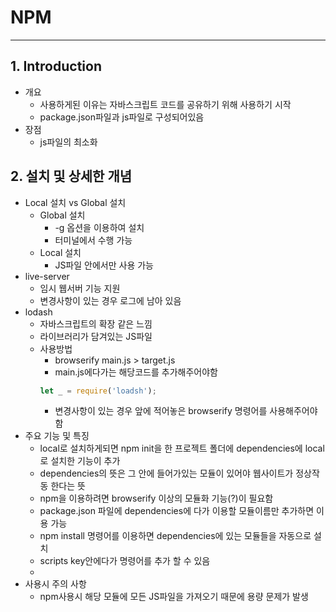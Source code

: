 NPM
===================
<hr/>

## 1. Introduction
+ 개요
    - 사용하게된 이유는 자바스크립트 코드를 공유하기 위해 사용하기 시작
    - package.json파일과 js파일로 구성되어있음
+ 장점
    - js파일의 최소화


## 2. 설치 및 상세한 개념
+ Local 설치 vs Global 설치
    - Global 설치
        + -g 옵션을 이용하여 설치
        + 터미널에서 수행 가능
    - Local 설치
        + JS파일 안에서만 사용 가능
+ live-server
    - 임시 웹서버 기능 지원
    - 변경사항이 있는 경우 로그에 남아 있음
+ lodash
    - 자바스크립트의 확장 같은 느낌
    - 라이브러리가 담겨있는 JS파일
    - 사용방법
        * browserify main.js > target.js
        * main.js에다가는 해당코드를 추가해주어야함
        ```javascript
        let _ = require('loadsh');
        ```
        * 변경사항이 있는 경우 앞에 적어놓은 browserify 명령어를 사용해주어야함
+ 주요 기능 및 특징
    - local로 설치하게되면 npm init을 한 프로젝트 폴더에 dependencies에 local로 설치한 기능이 추가
    - dependencies의 뜻은 그 안에 들어가있는 모듈이 있어야 웹사이트가 정상작동 한다는 뜻
    - npm을 이용하려면 browserify 이상의 모듈화 기능(?)이 필요함
    - package.json 파일에 dependencies에 다가 이용할 모듈이름만 추가하면 이용 가능
    - npm install 명령어를 이용하면 dependencies에 있는 모듈들을 자동으로 설치
    - scripts key안에다가 명령어를 추가 할 수 있음
    - 
+ 사용시 주의 사항
    - npm사용시 해당 모듈에 모든 JS파일을 가져오기 때문에 용량 문제가 발생
